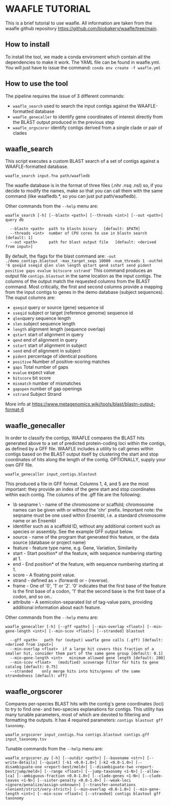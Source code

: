 # WAAFLE TUTORIAL
This is a brief tutorial to use waafle. All information are taken from the waafle github repository https://github.com/biobakery/waafle/tree/main. 
## How to install
To install the tool, we made a conda enviroment which contain all the dependencies to make it work. The YAML file can be found in waafle.yml. You will just have to issue the command:
`conda env create -f waafle.yml`
## How to use the tool
The pipeline requires the issue of 3 different commands: 
- `waafle_search` used to search the input contigs against the WAAFLE-formatted database
- `waafle_genecaller` to identify gene coordinates of interest directly from the BLAST output produced in the previous step 
- `waafle_orgscorer` identify contigs derived from a single clade or pair of clades
## waafle_search
This script executes a custom BLAST search of a set of contigs against a WAAFLE-formatted database.

```
waafle_search input.fna path/waafledb
```

The waafle database is in the format of three files (.nhr .nsq .nsl) so, if you decide to modify the names, make so that you can call them with the same command (like waafledb.*, so you can just put path/waafledb).

Other commands from the `--help` menu are:

`waafle_search [-h] [--blastn <path>] [--threads <int>] [--out <path>] query db`

```
  --blastn <path>  path to blastn binary   [default: $PATH]
  --threads <int>  number of CPU cores to use in blastn search   [default: 1]
  --out <path>     path for blast output file   [default: <derived from input>] 
```
By default, the flags for the blast command are: `-out ./demo_contigs.blastout -max_target_seqs 10000 -num_threads 1 -outfmt '6 qseqid sseqid qlen slen length qstart qend sstart send pident positive gaps evalue bitscore sstrand'`
This command produces an output file `contigs.blastout` in the same location as the input contigs. The columns of the output match the requested columns from the BLAST command.  Most critically, the first and second columns provide a mapping from the input contigs to genes in the demo database (subject sequences). The ouput columns are:

- `qseqid` query or source (gene) sequence id
- `sseqid` subject or target (reference genome) sequence id
- `qlen`query sequence length
- `slen` subject sequence length
- `length` alignment length (sequence overlap)
- `qstart` start of alignment in query
- `qend` end of alignment in query
- `sstart` start of alignment in subject
- `send` end of alignment in subject
- `pident` percentage of identical positions
- `positive`  Number of positive-scoring matches
- `gaps` Total number of gaps
- `evalue` expect value
- `bitscore` bit score
- `mismatch` number of mismatches
- `gapopen` number of gap openings
- `sstrand` Subject Strand

More info at https://www.metagenomics.wiki/tools/blast/blastn-output-format-6

## waafle_genecaller

In order to classify the contigs, WAAFLE compares the BLAST hits generated above to a set of predicted protein-coding loci within the contigs, as defined by a GFF file. WAAFLE includes a utility to call genes within contigs based on the BLAST output itself by clustering the start and stop coordinates of hits along the length of the contig. OPTIONALLY, supply your own GFF file.

```
waafle_genecaller input_contigs.blastout
```
This produced a file in GFF format. Columns 1, 4, and 5 are the most important: they provide an index of the gene start and stop coordinates within each contig.
The columns of the .gff file are the following:

- \b seqname \ - name of the chromosome or scaffold; chromosome names can be given with or without the 'chr' prefix. Important note: the seqname must be one used within Ensembl, i.e. a standard chromosome name or an Ensembl
- identifier such as a scaffold ID, without any additional content such as species or assembly. See the example GFF output below.
- source - name of the program that generated this feature, or the data source (database or project name)
- feature - feature type name, e.g. Gene, Variation, Similarity
- start - Start position* of the feature, with sequence numbering starting at 1.
- end - End position* of the feature, with sequence numbering starting at 1.
- score - A floating point value.
- strand - defined as + (forward) or - (reverse).
- frame - One of '0', '1' or '2'. '0' indicates that the first base of the feature is the first base of a codon, '1' that the second base is the first base of a codon, and so on..
- attribute - A semicolon-separated list of tag-value pairs, providing additional information about each feature.

Other commands from the `--help` menu are:

`waafle_genecaller [-h] [--gff <path>] [--min-overlap <float>] [--min-gene-length <int>] [--min-scov <float>] [--stranded] blastout`

```
  --gff <path>   path for (output) waafle gene calls (.gff) [default: <derived from input>]
  --min-overlap <float>  if a large hit covers this fraction of a smaller hit, consider them part of the same gene group [default: 0.1]
  --min-gene-length <int>   minimum allowed gene length [default: 200]
  --min-scov <float>   (modified) scoverage filter for hits to gene catalog [default: 0.75]
  --stranded    only merge hits into hits/genes of the same strandedness [default: off]
```

## waafle_orgscorer
Compares per-species BLAST hits with the contig's gene coordinates (loci) to try to find one- and two-species explanations for contigs. This utility has many tunable parameters, most of which are devoted to filtering and formatting the outputs. It has 4 required parameters: `contigs blastout gff taxonomy`.

```
waafle_orgscorer input_contigs.fna contigs.blastout contigs.gff input_taxonomy.tsv
```

Tunable commands from the `--help` menu are:

`waafle_orgscorer.py [-h] [--outdir <path>] [--basename <str>]
                           [--write-details] [--quiet] [-k1 <0.0-1.0>]
                           [-k2 <0.0-1.0>]
                           [--disambiguate-one <report-best/meld>]
                           [--disambiguate-two <report-best/jump/meld>]
                           [--range <float>] [--jump-taxonomy <1-N>]
                           [--allow-lca] [--ambiguous-fraction <0.0-1.0>]
                           [--clade-genes <1-N>] [--clade-leaves <1-N>]
                           [--sister-penalty <0.0-1.0>]
                           [--weak-loci <ignore/penalize/assign-unknown>]
                           [--transfer-annotations <lenient/strict/very-strict>]
                           [--min-overlap <0.0-1.0>] [--min-gene-length <int>]
                           [--min-scov <float>] [--stranded]
                           contigs blastout gff taxonomy`

